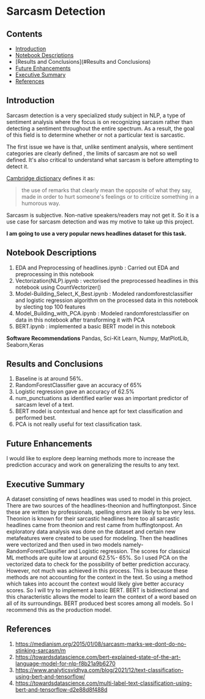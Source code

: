 # Sarcasm Detection

## Contents

- [Introduction](#Introduction)
- [Notebook Descriptions](#Notebook-Descriptions)
- [Results and Conclusions](#Results and Conclusions)
- [Future Enhancements](#Future-Enhancements)
- [Executive Summary](#Executive-Summary)
- [References](#References)

## Introduction

Sarcasm detection is a very specialized study subject in NLP, a type of sentiment analysis where the focus is on recognizing sarcasm rather than detecting a sentiment throughout the entire spectrum. As a result, the goal of this field is to determine whether or not a particular text is sarcastic.
    
The first issue we have is that, unlike sentiment analysis, where sentiment categories are clearly defined , the limits of sarcasm are not so well defined. It's also critical to understand what sarcasm is before attempting to detect it.
    
[Cambridge dictionary](https://dictionary.cambridge.org/us/dictionary/english/sarcasm) defines it as: 
>the use of remarks that clearly mean the opposite of what they say, made in order to hurt  someone's feelings or to criticize something in a humorous way.
    
Sarcasm is subjective. Non-native speakers/readers may not get it. So it is a use case for sarcasm detection and was my motive to take up this project.

**I am going to use a very popular news headlines dataset for this task.**

## Notebook Descriptions

1. EDA and Preprocessing of headlines.ipynb : Carried out EDA and preprocessing in this notebook
2. Vectorization(NLP).ipynb : vectorised the preprocessed headlines in this notebook using CountVectorizer()
3. Model-Building_Select_K_Best.ipynb : Modeled randomforestclassifier and logistic regression algorithm on the processed data in this notebook by slecting top        100 features
4. Model_Building_with_PCA.ipynb : Modeled randomforestclassifier on data in this notebook after transforming it with PCA
5. BERT.ipynb : implemented a basic BERT model in this notebook

**Software Recommendations**
Pandas, Sci-Kit Learn, Numpy, MatPlotLib, Seaborn,Keras
 
## Results and Conclusions 

1. Baseline is at around 56%.
2. RandomForestClassifier gave an accuracy of 65%
3. Logistic regression gave an accuracy of 62.5%
4. num_punctuations as identified earlier was an important predictor of sarcasm level of a text.
5. BERT model is contextual and hence apt for text classification and performed best.
6. PCA is not really useful for text classification task.

## Future Enhancements

I would like to explore deep learning methods more to increase the prediction accuracy and work on generalizing the results to any text. 

## Executive Summary

A dataset consisting of news headlines was used to model in this project. There are two sources of the headlines-theonion and huffingtonpost. Since these are written by professionals, spelling errors are likely to be very less. Theonion is known for their sarcastic headlines here too all sarcastic headlines came from theonion and rest came from huffingtonpost. An exploratory data analysis was done on the dataset and certain new metafeatures were created to be used for 
modeling. Then the headlines were vectorized and then used in two models namely-RandomForestClassifier and Logistic regression. The scores for classical ML methods are quite low at around 62.5%- 65%. So I used PCA on the vectorized data to check for the possibility of better prediction accuracy. However, not much was achieved
in this process. This is because these methods are not accounting for the context in the text. So using a method which takes into account the
context would likely give better accuracy scores. So I will try to implement a basic BERT. BERT is bidirectional and this characteristic allows the model to learn the context of a word based on all of its surroundings. BERT produced best scores among all models. So I recommend this as the production model.

## References

1. https://medianism.org/2015/01/08/sarcasm-marks-we-dont-do-no-stinking-sarcasm/m
2. https://towardsdatascience.com/bert-explained-state-of-the-art-language-model-for-nlp-f8b21a9b6270    
3. https://www.analyticsvidhya.com/blog/2021/12/text-classification-using-bert-and-tensorflow/ 
4. https://towardsdatascience.com/multi-label-text-classification-using-bert-and-tensorflow-d2e88d8f488d


